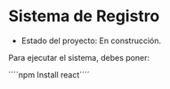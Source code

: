 <h1>Sistema de Registro</h1>

- Estado del proyecto: En construcción.

Para ejecutar el sistema, debes poner: 

´´´´npm Install react´´´´
